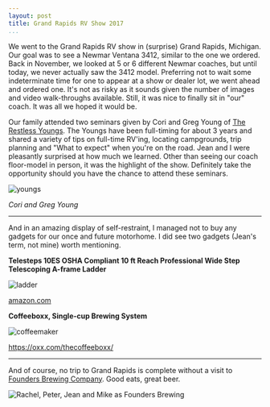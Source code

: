 ```yaml
---
layout: post  
title: Grand Rapids RV Show 2017
...
```


We went to the Grand Rapids RV show in (surprise) Grand Rapids,
Michigan. Our goal was to see a Newmar Ventana 3412, similar to the one
we ordered. Back in November, we looked at 5 or 6 different Newmar
coaches, but until today, we never actually saw the 3412 model.
Preferring not to wait some indeterminate time for one to appear at a
show or dealer lot, we went ahead and ordered one. It's not as risky as
it sounds given the number of images and video walk-throughs available.
Still, it was nice to finally sit in "our" coach. It was all we hoped it
would be.

Our family attended two seminars given by Cori and Greg Young of [The
Restless Youngs](http://therestlessyoungs.com). The Youngs have been
full-timing for about 3 years and shared a variety of tips on full-time
RV'ing, locating campgrounds, trip planning and "What to expect" when
you're on the road. Jean and I were pleasantly surprised at how much we
learned. Other than seeing our coach floor-model in person, it was the
highlight of the show. Definitely take the opportunity should you have
the chance to attend these seminars.

![youngs](http://i.imgur.com/BUgV1QH.jpg "Cori and Greg Young")

*Cori and Greg Young*

------------------------------------------------------------------------

And in an amazing display of self-restraint, I managed not to buy any
gadgets for our once and future motorhome. I did see two gadgets (Jean's
term, not mine) worth mentioning.

**Telesteps 10ES OSHA Compliant 10 ft Reach Professional Wide Step
Telescoping A-frame Ladder**

![ladder](http://i.imgur.com/qxh1SDb.jpg)

[amazon.com](https://www.amazon.com/Telesteps-10ES-Compliant-Professional-Telescoping/dp/B00BF0HYB2/ref=sr_1_10?ie=UTF8&qid=1484510359&sr=8-10&keywords=rv+telescoping+ladder)

**Coffeeboxx, Single-cup Brewing System**

![coffeemaker](http://i.imgur.com/AGOM3AD.png)

<https://oxx.com/thecoffeeboxx/>

------------------------------------------------------------------------

And of course, no trip to Grand Rapids is complete without a visit to
[Founders Brewing Company](https://foundersbrewing.com/). Good eats,
great beer.

![Rachel, Peter, Jean and Mike as Founders
Brewing](http://i.imgur.com/BCTxigY.jpg)
